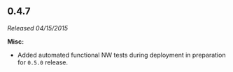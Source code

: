 ## 0.4.7

_Released 04/15/2015_

**Misc:**

- Added automated functional NW tests during deployment in preparation for `0.5.0` release.
